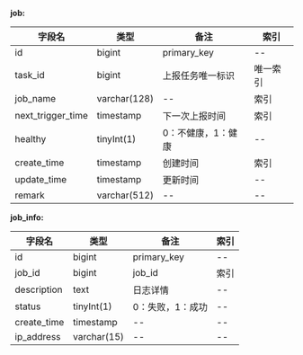 **job:**

| 字段名            | 类型         | 备注               | 索引     |
| ----------------- | ------------ | ------------------ | -------- |
| id                | bigint       | primary_key        | --       |
| task_id           | bigint       | 上报任务唯一标识   | 唯一索引 |
| job_name          | varchar(128) | --                 | 索引     |
| next_trigger_time | timestamp    | 下一次上报时间     | 索引     |
| healthy           | tinyInt(1)   | 0：不健康，1：健康 | --       |
| create_time       | timestamp    | 创建时间           | 索引     |
| update_time       | timestamp    | 更新时间           | --       |
| remark            | varchar(512) | --                 | --       |

**job_info:**

| 字段名      | 类型        | 备注             | 索引 |
| ----------- | ----------- | ---------------- | ---- |
| id          | bigint      | primary_key      | --   |
| job_id      | bigint      | job_id           | 索引 |
| description | text        | 日志详情         | --   |
| status      | tinyInt(1)  | 0：失败，1：成功 | --   |
| create_time | timestamp   | --               | --   |
| ip_address  | varchar(15) | --               | --   |

